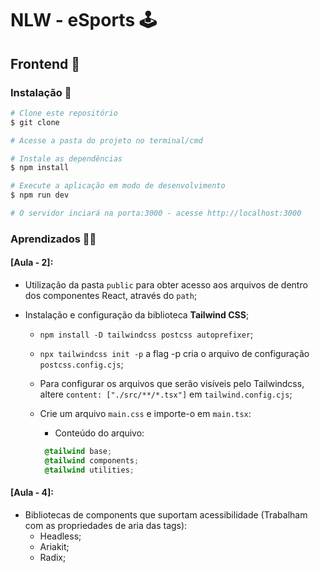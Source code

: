 # NLW - eSports 🕹

## Frontend 🎑

### Instalação 🎠

```bash
# Clone este repositório
$ git clone

# Acesse a pasta do projeto no terminal/cmd

# Instale as dependências
$ npm install

# Execute a aplicação em modo de desenvolvimento
$ npm run dev

# O servidor inciará na porta:3000 - acesse http://localhost:3000
```

### Aprendizados 🐱‍💻

#### [Aula - 2]:

- Utilização da pasta `public` para obter acesso aos arquivos de dentro dos componentes React, através do `path`;
- Instalação e configuração da biblioteca **Tailwind CSS**;

  - `npm install -D tailwindcss postcss autoprefixer`;
  - `npx tailwindcss init -p` a flag -p cria o arquivo de configuração `postcss.config.cjs`;
  - Para configurar os arquivos que serão visíveis pelo Tailwindcss, altere `content: ["./src/**/*.tsx"]` em `tailwind.config.cjs`;
  - Crie um arquivo `main.css` e importe-o em `main.tsx`:

    - Conteúdo do arquivo:

    ```CSS
     @tailwind base;
     @tailwind components;
     @tailwind utilities;
    ```

#### [Aula - 4]:

- Bibliotecas de components que suportam acessibilidade (Trabalham com as propriedades de aria das tags):
  - Headless;
  - Ariakit;
  - Radix;
